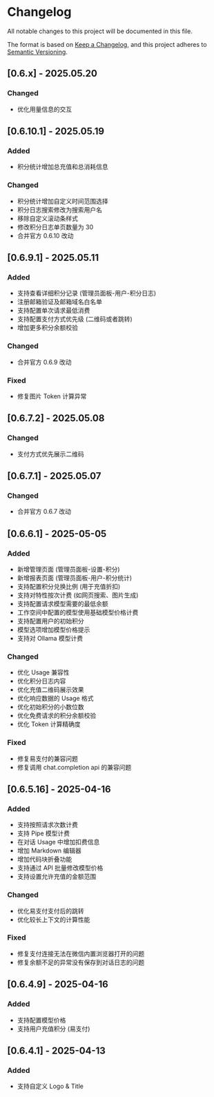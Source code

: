 # Changelog

All notable changes to this project will be documented in this file.

The format is based on [Keep a Changelog](https://keepachangelog.com/en/1.1.0/),
and this project adheres to [Semantic Versioning](https://semver.org/spec/v2.0.0.html).

## [0.6.x] - 2025.05.20

### Changed

- 优化用量信息的交互

## [0.6.10.1] - 2025.05.19

### Added

- 积分统计增加总充值和总消耗信息

### Changed

- 积分统计增加自定义时间范围选择
- 积分日志搜索修改为搜索用户名
- 移除自定义滚动条样式
- 修改积分日志单页数量为 30
- 合并官方 0.6.10 改动

## [0.6.9.1] - 2025.05.11

### Added

- 支持查看详细积分记录 (管理员面板-用户-积分日志)
- 注册邮箱验证及邮箱域名白名单
- 支持配置单次请求最低消费
- 支持配置支付方式优先级 (二维码或者跳转)
- 增加更多积分余额校验

### Changed

- 合并官方 0.6.9 改动

### Fixed

- 修复图片 Token 计算异常

## [0.6.7.2] - 2025.05.08

### Changed

- 支付方式优先展示二维码

## [0.6.7.1] - 2025.05.07

### Changed

- 合并官方 0.6.7 改动

## [0.6.6.1] - 2025-05-05

### Added

- 新增管理页面 (管理员面板-设置-积分)
- 新增报表页面 (管理员面板-用户-积分统计)
- 支持配置积分兑换比例 (用于充值折扣)
- 支持对特性按次计费 (如网页搜索、图片生成)
- 支持配置请求模型需要的最低余额
- 工作空间中配置的模型使用基础模型价格计费
- 支持配置用户的初始积分
- 模型选项增加模型价格提示
- 支持对 Ollama 模型计费

### Changed

- 优化 Usage 兼容性
- 优化积分日志内容
- 优化充值二维码展示效果
- 优化响应数据的 Usage 格式
- 优化初始积分的小数位数
- 优化免费请求的积分余额校验
- 优化 Token 计算精确度

### Fixed

- 修复易支付的兼容问题
- 修复调用 chat.completion api 的兼容问题

## [0.6.5.16] - 2025-04-16

### Added

- 支持按照请求次数计费
- 支持 Pipe 模型计费
- 在对话 Usage 中增加扣费信息
- 增加 Markdown 编辑器
- 增加代码块折叠功能
- 支持通过 API 批量修改模型价格
- 支持设置允许充值的金额范围

### Changed

- 优化易支付支付后的跳转
- 优化较长上下文的计算性能

### Fixed

- 修复支付连接无法在微信内置浏览器打开的问题
- 修复余额不足的异常没有保存到对话日志的问题

## [0.6.4.9] - 2025-04-16

### Added

- 支持配置模型价格
- 支持用户充值积分 (易支付)

## [0.6.4.1] - 2025-04-13

### Added

- 支持自定义 Logo & Title
